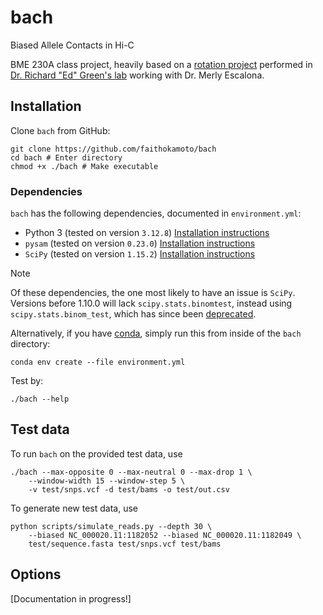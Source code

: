 # bach
Biased Allele Contacts in Hi-C

BME 230A class project, heavily based on a [rotation project][ProjectSummary]
performed in [Dr. Richard "Ed" Green's lab][PGL] working with Dr. Merly Escalona.

## Installation

Clone `bach` from GitHub:

```
git clone https://github.com/faithokamoto/bach
cd bach # Enter directory
chmod +x ./bach # Make executable
```

### Dependencies

`bach` has the following dependencies, documented in `environment.yml`:
* Python 3 (tested on version `3.12.8`) [Installation instructions][PythonInstall]
* `pysam` (tested on version `0.23.0`) [Installation instructions][pysamInstall]
* `SciPy` (tested on version `1.15.2`) [Installation instructions][ScipyInstall]

> [!NOTE]
> Of these dependencies, the one most likely to have an issue is `SciPy`.
> Versions before 1.10.0 will lack `scipy.stats.binomtest`, instead using
> `scipy.stats.binom_test`, which has since been [deprecated][Deprecation].

Alternatively, if you have [conda][CondaInstall], simply run this from inside of
the `bach` directory:
```
conda env create --file environment.yml
```

Test by:
```
./bach --help
```

## Test data

To run `bach` on the provided test data, use 
```
./bach --max-opposite 0 --max-neutral 0 --max-drop 1 \
    --window-width 15 --window-step 5 \
    -v test/snps.vcf -d test/bams -o test/out.csv
```

To generate new test data, use 
```
python scripts/simulate_reads.py --depth 30 \
    --biased NC_000020.11:1182052 --biased NC_000020.11:1182049 \
    test/sequence.fasta test/snps.vcf test/bams
```

## Options

[Documentation in progress!]


[CondaInstall]: https://docs.conda.io/projects/conda/en/latest/user-guide/install/index.html
[Deprecation]: https://docs.scipy.org/doc/scipy-1.11.1/reference/generated/scipy.stats.binom_test.html
[PGL]: https://pgl.soe.ucsc.edu/
[ProjectSummary]: https://docs.google.com/document/d/1V_6JWuLDxENUomvSkBamUB0kLm_riqedQ75qiWdRyVU/edit?usp=sharing
[pysamInstall]: https://niyunyun-pysam-fork.readthedocs.io/en/latest/installation.html#installationpytho
[PythonInstall]: https://www.python.org/downloads/
[SciPyInstall]: https://scipy.org/install/
